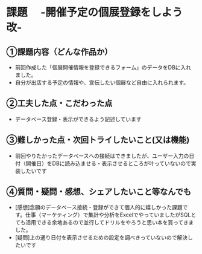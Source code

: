 # 課題　 -開催予定の個展登録をしよう 改-

## ①課題内容（どんな作品か）
- 前回作成した「個展開催情報を登録できるフォーム」のデータをDBに入れました。
- 自分が出店する予定の情報や、宣伝したい個展など自由に入れられます。

## ②工夫した点・こだわった点
- データベース登録・表示ができるよう記述しています

## ③難しかった点・次回トライしたいこと(又は機能)
- 前回やりたかったデータベースへの接続はできましたが、ユーザー入力の日付（開催日）をDBに読み込ませる・表示させるところが叶っていないので実装したいです

## ④質問・疑問・感想、シェアしたいこと等なんでも
- [感想]念願のデータベース接続・登録ができて個人的に嬉しかった課題です。仕事（マーケティング）で集計や分析をExcelでやっていましたがSQLとても活用できる余地あるので並行してドリルをやろうと思い本を買ってきました。
- [疑問]上の通り日付を表示させるための設定を調べきっていないので解決したいです
